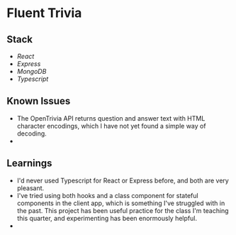 # Fluent Trivia

## Stack
- *React*
- *Express*
- *MongoDB*
- *Typescript*

## Known Issues
- The OpenTrivia API returns question and answer text with HTML character encodings, which I have not yet found a simple way of decoding.
- 

## Learnings
- I'd never used Typescript for React or Express before, and both are very pleasant.
- I've tried using both hooks and a class component for stateful components in the client app, which is something I've struggled with in the past. This project has been useful practice for the class I'm teaching this quarter, and experimenting has been enormously helpful.
- 